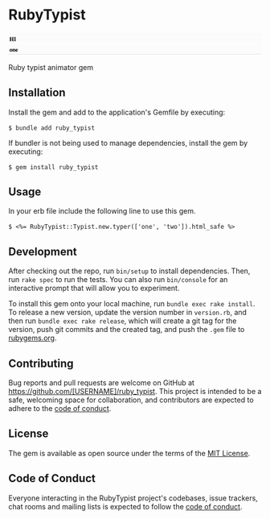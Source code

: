 # RubyTypist

![](https://github.com/nikhilbhatt/ruby-typist/blob/master/gif/ezgif.com-gif-maker.gif)

Ruby typist animator gem
## Installation

Install the gem and add to the application's Gemfile by executing:

    $ bundle add ruby_typist

If bundler is not being used to manage dependencies, install the gem by executing:

    $ gem install ruby_typist

## Usage

In your erb file include the following line to use this gem.

    $ <%= RubyTypist::Typist.new.typer(['one', 'two']).html_safe %>

## Development

After checking out the repo, run `bin/setup` to install dependencies. Then, run `rake spec` to run the tests. You can also run `bin/console` for an interactive prompt that will allow you to experiment.

To install this gem onto your local machine, run `bundle exec rake install`. To release a new version, update the version number in `version.rb`, and then run `bundle exec rake release`, which will create a git tag for the version, push git commits and the created tag, and push the `.gem` file to [rubygems.org](https://rubygems.org).

## Contributing

Bug reports and pull requests are welcome on GitHub at https://github.com/[USERNAME]/ruby_typist. This project is intended to be a safe, welcoming space for collaboration, and contributors are expected to adhere to the [code of conduct](https://github.com/[USERNAME]/ruby_typist/blob/master/CODE_OF_CONDUCT.md).

## License

The gem is available as open source under the terms of the [MIT License](https://opensource.org/licenses/MIT).

## Code of Conduct

Everyone interacting in the RubyTypist project's codebases, issue trackers, chat rooms and mailing lists is expected to follow the [code of conduct](https://github.com/[USERNAME]/ruby_typist/blob/master/CODE_OF_CONDUCT.md).
